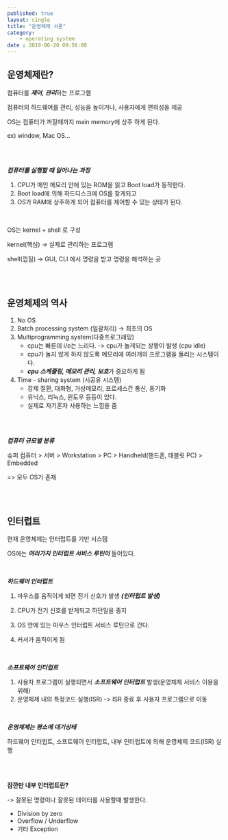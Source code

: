 ```yaml
---
published: true
layout: single
title: "운영체제 서론"
category:
    - operating system
date : 2019-06-20 09:56:00
---
```


## 운영체제란?

컴퓨터를 ***제어, 관리***하는 프로그램

컴퓨터의 하드웨어를 관리, 성능을 높이거나, 사용자에게 편의성을 제공

OS는 컴퓨터가 꺼질때까지 main memory에 상주 하게 된다.

ex) window, Mac OS...

<br/><br/>

***컴퓨터를 실행할 때 일어나는 과정***

1. CPU가 메인 메모리 안에 있는 ROM을 읽고 Boot load가 동작한다.
2. Boot load에 의해 하드디스크에 OS를 찾게되고
3. OS가 RAM에 상주하게 되어 컴퓨터를 제어할 수 있는 상태가 된다.

<br/>

OS는 kernel + shell 로 구성

kernel(핵심) -> 실제로 관리하는 프로그램

shell(껍질) -> GUI, CLI 에서 명령을 받고 명령을 해석하는 곳


<br/><br/>

## 운영체제의 역사

1. No OS
2. Batch processing system (일괄처리) -> 최초의 OS
3. Multiprogramming system(다중프로그래밍)
   - cpu는 빠른데 i/o는 느리다. -> cpu가 놀게되는 상황이 발생 (cpu idle)
   - cpu가 놀지 않게 하지 않도록 메모리에 여러개의 프로그램을 돌리는 시스템이다.
   - ***cpu 스케줄링, 메모리 관리, 보호***가 중요하게 됨
4. Time - sharing system (시공유 시스템)
   - 강제 절환, 대화형, 가상메모리, 프로세스간 통신, 동기화
   - 유닉스, 리눅스, 윈도우 등등이 있다.
   - 실제로 자기혼자 사용하는 느낌을 줌
   
   
<br/><br/>

***컴퓨터 규모별 분류***

슈퍼 컴퓨터 > 서버 > Workstation > PC > Handheld(핸드폰, 태블릿 PC) > Embedded 

=>  모두 OS가 존재

<br/><br/>

## 인터럽트

현재 운영체제는 인터럽트를 기반 시스템

OS에는 ***여러가지 인터럽트 서비스 루틴이*** 들어있다.

<br/>

***하드웨어 인터럽트***

1. 마우스를 움직이게 되면 전기 신호가 발생 ***(인터럽트 발생)*** 

2. CPU가 전기 신호를 받게되고 하던일을 중지

3. OS 안에 있는 마우스 인터럽트 서비스 루틴으로 간다.

4. 커서가 움직이게 됨

<br/>

***소프트웨어 인터럽트***

1. 사용자 프로그램이 실행되면서 ***소프트웨어 인터럽트*** 발생(운영체제 서비스 이용을 위해)
2. 운영체제 내의 특정코드 실행(ISR) -> ISR 종료 후 사용자 프로그램으로 이동

<br/>

***운영체제는 평소에 대기상태***

하드웨어 인터럽트, 소프트웨어 인터럽트, 내부 인터럽트에 의해 운영체제 코드(ISR) 실행

<br/>
<br/>

**잠깐만 내부 인터럽트란?**

-> 잘못된 명령이나 잘못된 데이터를 사용할때 발생한다.

- Division by zero
- Overflow / Underflow
- 기타 Exception